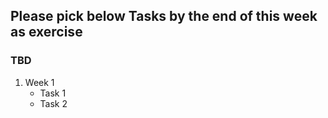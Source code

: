 ## Please pick below Tasks by the end of this week as exercise

### TBD

1. Week 1
   * Task 1
   * Task 2
